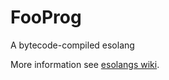 # FooProg
 A bytecode-compiled esolang

More information see [esolangs wiki](https://esolangs.org/wiki/FooProg).